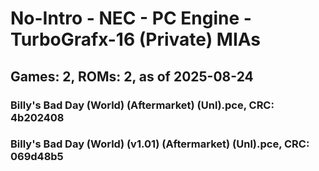 # No-Intro - NEC - PC Engine - TurboGrafx-16 (Private) MIAs
## Games: 2, ROMs: 2, as of 2025-08-24

### Billy's Bad Day (World) (Aftermarket) (Unl).pce, CRC: 4b202408
### Billy's Bad Day (World) (v1.01) (Aftermarket) (Unl).pce, CRC: 069d48b5
